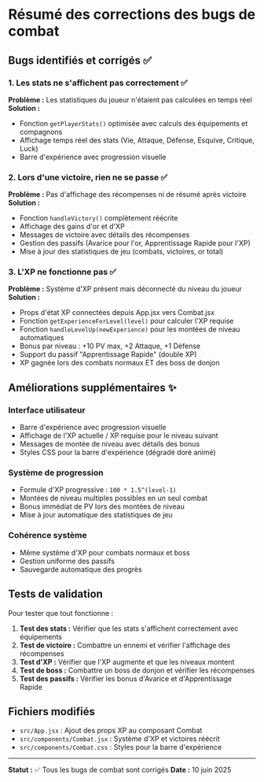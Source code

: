 # Résumé des corrections des bugs de combat

## Bugs identifiés et corrigés ✅

### 1. Les stats ne s'affichent pas correctement ✅

**Problème :** Les statistiques du joueur n'étaient pas calculées en temps réel
**Solution :**

- Fonction `getPlayerStats()` optimisée avec calculs des équipements et compagnons
- Affichage temps réel des stats (Vie, Attaque, Défense, Esquive, Critique, Luck)
- Barre d'expérience avec progression visuelle

### 2. Lors d'une victoire, rien ne se passe ✅

**Problème :** Pas d'affichage des récompenses ni de résumé après victoire
**Solution :**

- Fonction `handleVictory()` complètement réécrite
- Affichage des gains d'or et d'XP
- Messages de victoire avec détails des récompenses
- Gestion des passifs (Avarice pour l'or, Apprentissage Rapide pour l'XP)
- Mise à jour des statistiques de jeu (combats, victoires, or total)

### 3. L'XP ne fonctionne pas ✅

**Problème :** Système d'XP présent mais déconnecté du niveau du joueur
**Solution :**

- Props d'état XP connectées depuis App.jsx vers Combat.jsx
- Fonction `getExperienceForLevel(level)` pour calculer l'XP requise
- Fonction `handleLevelUp(newExperience)` pour les montées de niveau automatiques
- Bonus par niveau : +10 PV max, +2 Attaque, +1 Défense
- Support du passif "Apprentissage Rapide" (double XP)
- XP gagnée lors des combats normaux ET des boss de donjon

## Améliorations supplémentaires ✨

### Interface utilisateur

- Barre d'expérience avec progression visuelle
- Affichage de l'XP actuelle / XP requise pour le niveau suivant
- Messages de montée de niveau avec détails des bonus
- Styles CSS pour la barre d'expérience (dégradé doré animé)

### Système de progression

- Formule d'XP progressive : `100 * 1.5^(level-1)`
- Montées de niveau multiples possibles en un seul combat
- Bonus immédiat de PV lors des montées de niveau
- Mise à jour automatique des statistiques de jeu

### Cohérence système

- Même système d'XP pour combats normaux et boss
- Gestion uniforme des passifs
- Sauvegarde automatique des progrès

## Tests de validation

Pour tester que tout fonctionne :

1. **Test des stats :** Vérifier que les stats s'affichent correctement avec équipements
2. **Test de victoire :** Combattre un ennemi et vérifier l'affichage des récompenses
3. **Test d'XP :** Vérifier que l'XP augmente et que les niveaux montent
4. **Test de boss :** Combattre un boss de donjon et vérifier les récompenses
5. **Test des passifs :** Vérifier les bonus d'Avarice et d'Apprentissage Rapide

## Fichiers modifiés

- `src/App.jsx` : Ajout des props XP au composant Combat
- `src/components/Combat.jsx` : Système d'XP et victoires réécrit
- `src/components/Combat.css` : Styles pour la barre d'expérience

---

**Statut :** ✅ Tous les bugs de combat sont corrigés
**Date :** 10 juin 2025
